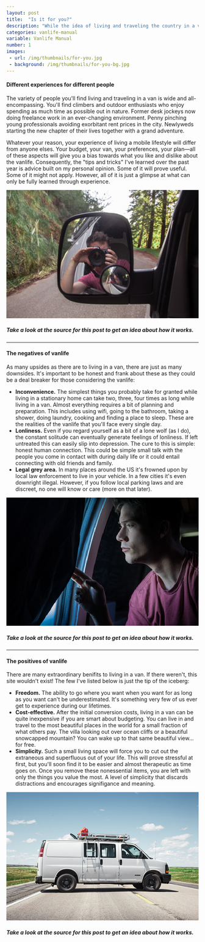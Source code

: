 ```yaml
---
layout: post
title:  "Is it for you?"
description: "While the idea of living and traveling the country in a van sounds fantastic, it is certainly not for everyone. Check yourself before you regret yourself."
categories: vanlife-manual
variable: Vanlife Manual
number: 1
images:
 - url: /img/thumbnails/for-you.jpg
 - background: /img/thumbnails/for-you-bg.jpg
---
```


#### Different experiences for different people

The variety of people you'll find living and traveling in a van is wide and all-encompassing. You'll find climbers and outdoor enthusiasts who enjoy spending as much time as possible out in nature. Former desk jockeys now doing freelance work in an ever-changing environment. Penny pinching young professionals avoiding exorbitant rent prices in the city. Newlyweds starting the new chapter of their lives together with a grand adventure.

Whatever your reason, your experience of living a mobile lifestyle will differ from anyone elses. Your budget, your van, your preferences, your plan—all of these aspects will give you a bias towards what you like and dislike about the vanlife. Consequently, the "tips and tricks" I've learned over the past year is advice built on my personal opinion. Some of it will prove useful. Some of it might not apply. However, all of it is just a glimpse at what can only be fully learned through experience.

<img src="../img/post-images/iify-different.jpg" /> 

##### Take a look at the source for this post to get an idea about how it works.

<hr />

#### The negatives of vanlife

As many upsides as there are to living in a van, there are just as many downsides. It's important to be honest and frank about these as they could be a deal breaker for those considering the vanlife:

- **Inconvenience.** The simplest things you probably take for granted while living in a stationary home can take two, three, four times as long while living in a van. Almost everything requires a bit of planning and preparation. This includes using wifi, going to the bathroom, taking a shower, doing laundry, cooking and finding a place to sleep. These are the realities of the vanlife that you'll face every single day.
- **Lonliness.** Even if you regard yourself as a bit of a lone wolf (as I do), the constant solitude can eventually generate feelings of lonliness. If left untreated this can easily slip into depression. The cure to this is simple: honest human connection. This could be simple small talk with the people you come in contact with during daily life or it could entail connecting with old friends and family. 
- **Legal grey area.** In many places around the US it's frowned upon by local law enforcement to live in your vehicle. In a few cities it's even downright illegal. However, if you follow local parking laws and are discreet, no one will know or care (more on that later).

<img src="../img/post-images/iify-negatives.jpg" /> 

##### Take a look at the source for this post to get an idea about how it works.

<hr />

#### The positives of vanlife

There are many extraordinary benifits to living in a van. If there weren't, this site wouldn't exist! The few I've listed below is just the tip of the iceberg:

- **Freedom.** The ability to go where you want when you want for as long as you want can't be underestimated. It's something very few of us ever get to experience during our lifetimes. 
- **Cost-effective.** After the initial conversion costs, living in a van can be quite inexpensive if you are smart about budgeting. You can live in and travel to the most beautiful places in the world for a small fraction of what others pay. The villa looking out over ocean cliffs or a beautiful snowcapped mountain? You can wake up to that same beautiful view... for free.
- **Simplicity.** Such a small living space will force you to cut out the extraneous and superfluous out of your life. This will prove stressful at first, but you'll soon find it to be easier and almost therapeutic as time goes on. Once you remove these nonessential items, you are left with only the things you value the most. A level of simplicity that discards distractions and encourages signifigance and meaning.

<img src="../img/post-images/iify-positive.jpg" /> 

##### Take a look at the source for this post to get an idea about how it works.


